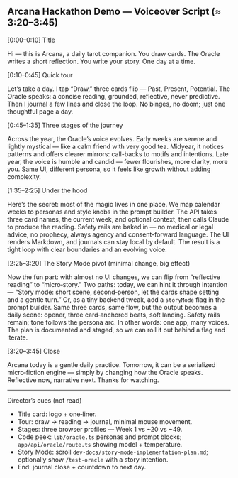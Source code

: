 ## Arcana Hackathon Demo — Voiceover Script (≈ 3:20–3:45)

[0:00–0:10] Title

Hi — this is Arcana, a daily tarot companion. You draw cards. The Oracle writes a short reflection. You write your story. One day at a time.

[0:10–0:45] Quick tour

Let’s take a day. I tap “Draw,” three cards flip — Past, Present, Potential. The Oracle speaks: a concise reading, grounded, reflective, never predictive. Then I journal a few lines and close the loop. No binges, no doom; just one thoughtful page a day.

[0:45–1:35] Three stages of the journey

Across the year, the Oracle’s voice evolves. Early weeks are serene and lightly mystical — like a calm friend with very good tea. Midyear, it notices patterns and offers clearer mirrors: call-backs to motifs and intentions. Late year, the voice is humble and candid — fewer flourishes, more clarity, more you. Same UI, different persona, so it feels like growth without adding complexity.

[1:35–2:25] Under the hood

Here’s the secret: most of the magic lives in one place. We map calendar weeks to personas and style knobs in the prompt builder. The API takes three card names, the current week, and optional context, then calls Claude to produce the reading. Safety rails are baked in — no medical or legal advice, no prophecy, always agency and consent-forward language. The UI renders Markdown, and journals can stay local by default. The result is a tight loop with clear boundaries and an evolving voice.

[2:25–3:20] The Story Mode pivot (minimal change, big effect)

Now the fun part: with almost no UI changes, we can flip from “reflective reading” to “micro‑story.” Two paths: today, we can hint it through intention — “Story mode: short scene, second‑person, let the cards shape setting and a gentle turn.” Or, as a tiny backend tweak, add a `storyMode` flag in the prompt builder. Same three cards, same flow, but the output becomes a daily scene: opener, three card‑anchored beats, soft landing. Safety rails remain; tone follows the persona arc. In other words: one app, many voices. The plan is documented and staged, so we can roll it out behind a flag and iterate.

[3:20–3:45] Close

Arcana today is a gentle daily practice. Tomorrow, it can be a serialized micro‑fiction engine — simply by changing how the Oracle speaks. Reflective now, narrative next. Thanks for watching.

---

Director’s cues (not read)

- Title card: logo + one‑liner.
- Tour: draw → reading → journal, minimal mouse movement.
- Stages: three browser profiles — Week 1 vs ~20 vs ~49.
- Code peek: `lib/oracle.ts` personas and prompt blocks; `app/api/oracle/route.ts` showing model + temperature.
- Story Mode: scroll `dev-docs/story-mode-implementation-plan.md`; optionally show `/test-oracle` with a story intention.
- End: journal close + countdown to next day.


